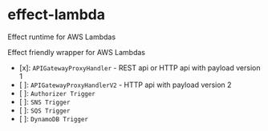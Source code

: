 # effect-lambda

Effect runtime for AWS Lambdas

Effect friendly wrapper for AWS Lambdas

- [x]: `APIGatewayProxyHandler` - REST api or HTTP api with payload version 1
- [ ]: `APIGatewayProxyHandlerV2` - HTTP api with payload version 2
- [ ]: `Authorizer Trigger`
- [ ]: `SNS Trigger`
- [ ]: `SQS Trigger`
- [ ]: `DynamoDB Trigger`
